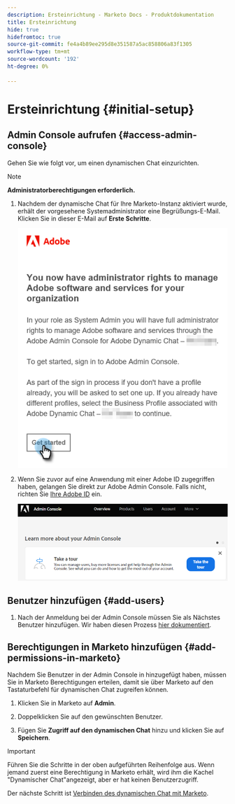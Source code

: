 ```yaml
---
description: Ersteinrichtung - Marketo Docs - Produktdokumentation
title: Ersteinrichtung
hide: true
hidefromtoc: true
source-git-commit: fe4a4b89ee295d8e351587a5ac858806a83f1305
workflow-type: tm+mt
source-wordcount: '192'
ht-degree: 0%

---
```


# Ersteinrichtung {#initial-setup}

## Admin Console aufrufen {#access-admin-console}

Gehen Sie wie folgt vor, um einen dynamischen Chat einzurichten.

>[!NOTE]
>
>**Administratorberechtigungen erforderlich.**

1. Nachdem der dynamische Chat für Ihre Marketo-Instanz aktiviert wurde, erhält der vorgesehene Systemadministrator eine Begrüßungs-E-Mail. Klicken Sie in dieser E-Mail auf **Erste Schritte**.

   ![](assets/initial-setup-1.png)

1. Wenn Sie zuvor auf eine Anwendung mit einer Adobe ID zugegriffen haben, gelangen Sie direkt zur Adobe Admin Console. Falls nicht, richten Sie [Ihre Adobe ID](https://helpx.adobe.com/manage-account/using/create-update-adobe-id.html) ein.

   ![](assets/initial-setup-2.png)

## Benutzer hinzufügen {#add-users}

1. Nach der Anmeldung bei der Admin Console müssen Sie als Nächstes Benutzer hinzufügen. Wir haben diesen Prozess [hier dokumentiert](/help/marketo/product-docs/demand-generation/dynamic-chat/add-or-remove-chat-users.md#add-a-chat-user).

## Berechtigungen in Marketo hinzufügen {#add-permissions-in-marketo}

Nachdem Sie Benutzer in der Admin Console in hinzugefügt haben, müssen Sie in Marketo Berechtigungen erteilen, damit sie über Marketo auf den Tastaturbefehl für dynamischen Chat zugreifen können.

1. Klicken Sie in Marketo auf **Admin**.

1. Doppelklicken Sie auf den gewünschten Benutzer.

1. Fügen Sie **Zugriff auf den dynamischen Chat** hinzu und klicken Sie auf **Speichern**.

>[!IMPORTANT]
>
>Führen Sie die Schritte in der oben aufgeführten Reihenfolge aus. Wenn jemand zuerst eine Berechtigung in Marketo erhält, wird ihm die Kachel &quot;Dynamischer Chat&quot;angezeigt, aber er hat keinen Benutzerzugriff.

Der nächste Schritt ist [Verbinden des dynamischen Chat mit Marketo](/help/marketo/product-docs/demand-generation/dynamic-chat/connect-dynamic-chat-to-marketo.md).
